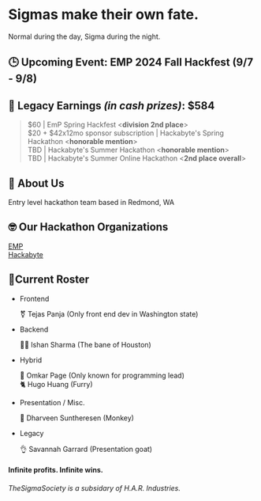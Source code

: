 # Sigmas make their own fate.

Normal during the day, Sigma during the night. 
## 🕒 Upcoming Event: EMP 2024 Fall Hackfest (9/7 - 9/8)

## 💸 Legacy Earnings ***(in cash prizes)***: $584
> $60 | EmP Spring Hackfest <**division 2nd place**>  
> $20 + $42x12mo sponsor subscription | Hackabyte's Spring Hackathon <**honorable mention**>  
> TBD | Hackabyte's Summer Hackathon <**honorable mention**> <br>
> TBD | Hackabyte's Summer Online Hackathon <**2nd place overall**> <br>


## 🗿 About Us
Entry level hackathon team based in Redmond, WA  


## 🤓 Our Hackathon Organizations
<a href="https://emphackfest.org/">EMP</a> <br>
<a href="https://www.hackabyte.org/">Hackabyte</a>


## 🤫Current Roster


- Frontend

    ⚧️ Tejas Panja (Only front end dev in Washington state)

- Backend

    🧏‍♂️ Ishan Sharma (The bane of Houston)

- Hybrid

    🐐 Omkar Page (Only known for programming lead) <br>
    🐈 Hugo Huang (Furry)

- Presentation / Misc.  
    
    🙉 Dharveen Suntheresen (Monkey)

- Legacy  

    👌 Savannah Garrard (Presentation goat)


#### Infinite profits. Infinite wins.
###### TheSigmaSociety is a subsidary of H.A.R. Industries.
